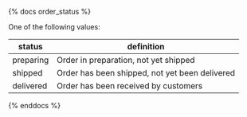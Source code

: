 {% docs order_status %}
	
One of the following values: 

| status         | definition                                       |
|----------------|--------------------------------------------------|
| preparing      | Order in preparation, not yet shipped            |
| shipped        | Order has been shipped, not yet been delivered   |
| delivered      | Order has been received by customers             |

{% enddocs %}

